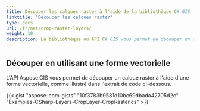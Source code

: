 ```yaml
---
title: Découper les calques raster à l'aide de la bibliothèque C# GIS
linktitle: "Découper les calques raster"
type: docs
url: /fr/net/crop-raster-layers/
weight: 10
description: La bibliothèque ou API C# GIS vous permet de découper un calque raster à l'aide d'une forme vectorielle, comme illustré dans l'extrait de code ci-dessous.
---
```


## **Découper en utilisant une forme vectorielle**
L'API Aspose.GIS vous permet de découper un calque raster à l'aide d'une forme vectorielle, comme illustré dans l'extrait de code ci-dessous.

{{< gist "aspose-com-gists" "10f3783b9581d10bc69dbada42705d2c" "Examples-CSharp-Layers-CropLayer-CropRaster.cs" >}}
